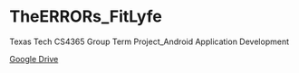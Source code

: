 # TheERRORs_FitLyfe
Texas Tech CS4365 Group Term Project_Android Application Development

<a href="https://drive.google.com/drive/u/0/folders/11ohA0JCv-CwirJrsPxU0TTlVx_mshA6y">Google Drive</a>
